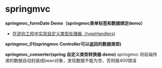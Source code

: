 # springmvc
**springmvc_formDate Demo（springmvc表单标签和数据绑定demo）**

* [在逆向工程中实现自定义类型处理器（typeHandlers)](https://github.com/sunc-GitHub/springmvc/blob/master/springmvc_formData/README.md)

**springmvc_01(springmvc Controller可以返回的数据类型)**

**springmvc_converter(spring 自定义类型转换器 demo)**
springmvc 将前端传递的数据自动封装成bean对象，发现数据不能为空，否则报400错误
